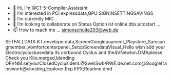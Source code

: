 - 👋 Hi, I’m @C1-5-Compiler.Assistant
- 👀 I’m interested in PCI expressdata,GPU SIGNINSETTINGSAVINGS
- 🌱 I’m currently MIC...
- 💞️ I’m looking to collaborate on Status Option ist online.dbx.aitostart ...
- 📫 How to reach me ...
simonschulte203@web.de
<!Wtf MCECc is down,Set your reportedstatus.an

Timeleabzc/Timeleabzc is a ✨ special ✨ repository because its `README.md` (this file) appears on your GitHub profile.
You can click the Preview link to take a look at your changes.
--->SETFALLDATA.KT.envelope.data,ScreenGooglepayment_Playstore_Samsungmember_Vomfortcenterpanel_SetupScreendataVisual_Hello wish add your Electrocyclusbasedata.Its corbound Cyclus and the4VNewton.DMAplease Check you Kilo.merged,blending OFVNM.setyourClosedCyclusident.@Swe\Swb/RWE.de.net.com@Googleframework@clouding,Explorer.Exp.EPX;Readme.dmd
